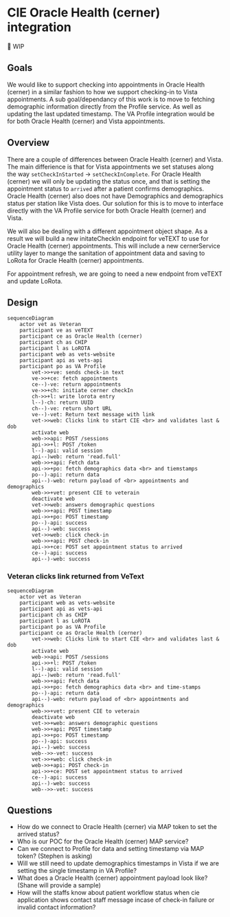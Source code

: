 # CIE Oracle Health (cerner) integration
<aside>
🚧 WIP

</aside>

## Goals
We would like to support checking into appointments in Oracle Health (cerner) in a similar fashion to how we support checking-in to Vista appointments. A sub goal/dependancy of this work is to move to fetching demographic information directly from the Profile service. As well as updating the last updated timestamp. The VA Profile integration would be for both Oracle Health (cerner) and Vista appointments.
## Overview
There are a couple of differences between Oracle Health (cerner) and Vista. The main differience is that for Vista appointments we set statuses along the way `setCheckInStarted` -> `setCheckInComplete`. For Oracle Health (cerner) we will only be updating the status once, and that is setting the appointment status to `arrived` after a patient confirms demographics. Oracle Health (cerner) also does not have Demographics and demographics status per station like Vista does. Our solution for this is to move to interface directly with the VA Profile service for both Oracle Health (cerner) and Vista. 

We will also be dealing with a different appointment object shape. As a result we will build a new initateCheckIn endpoint for veTEXT to use for Oracle Health (cerner) appointments. This will include a new cernerService utility layer to mange the sanitation of appointment data and saving to LoRota for Oracle Health (cerner) appointments.

For appointment refresh, we are going to need a new endpoint from veTEXT and update LoRota.

## Design
```mermaid
sequenceDiagram
    actor vet as Veteran
    participant ve as veTEXT
    participant ce as Oracle Health (cerner)
    participant ch as CHIP
    participant l as LoROTA
    participant web as vets-website
    participant api as vets-api
    participant po as VA Profile
        vet->>+ve: sends check-in text
        ve->>+ce: fetch appointments 
        ce--)-ve: return appointments
        ve->>+ch: initiate cerner checkIn
        ch->>+l: write lorota entry
        l--)-ch: return UUID
        ch--)-ve: return short URL
        ve--)-vet: Return text message with link
        vet->>web: Clicks link to start CIE <br> and validates last & dob
        activate web
        web->>api: POST /sessions
        api->>+l: POST /token
        l--)-api: valid session
        api--)web: return 'read.full'
        web->>+api: Fetch data
        api->>+po: fetch demographics data <br> and tiemstamps
        po--)-api: return data
        api--)-web: return payload of <br> appointments and demographics
        web->>+vet: present CIE to veterain
        deactivate web
        vet->>web: answers demographic questions
        web->>+api: POST timestamp
        api->>+po: POST timestamp
        po--)-api: success
        api--)-web: success
        vet->>web: click check-in
        web->>+api: POST check-in
        api->>+ce: POST set appointment status to arrived
        ce--)-api: success
        api--)-web: success
```
### Veteran clicks link returned from VeText
```mermaid
sequenceDiagram
    actor vet as Veteran
    participant web as vets-website
    participant api as vets-api
    participant ch as CHIP
    participant l as LoROTA
    participant po as VA Profile
    participant ce as Oracle Health (cerner)
        vet->>web: Clicks link to start CIE <br> and validates last & dob
        activate web
        web->>api: POST /sessions
        api->>+l: POST /token
        l--)-api: valid session
        api--)web: return 'read.full'
        web->>+api: Fetch data
        api->>+po: fetch demographics data <br> and time-stamps
        po--)-api: return data
        api--)-web: return payload of <br> appointments and demographics
        web->>+vet: present CIE to veterain
        deactivate web
        vet->>+web: answers demographic questions
        web->>+api: POST timestamp
        api->>+po: POST timestamp
        po--)-api: success
        api--)-web: success
        web-->>-vet: success
        vet->>+web: click check-in
        web->>+api: POST check-in
        api->>+ce: POST set appointment status to arrived
        ce--)-api: success
        api--)-web: success
        web-->>-vet: success
```
## Questions
- How do we connect to Oracle Health (cerner) via MAP token to set the arrived status?
- Who is our POC for the Oracle Health (cerner) MAP service?
- Can we connect to Profile for data and setting timestamp via MAP token? (Stephen is asking)
- Will we still need to update demographics timestamps in Vista if we are setting the single timestamp in VA Profile?
- What does a Oracle Health (cerner) appointment payload look like? (Shane will provide a sample)
- How will the staffs know about patient workflow status when cie application shows contact staff message incase of check-in failure or invalid contact information?
